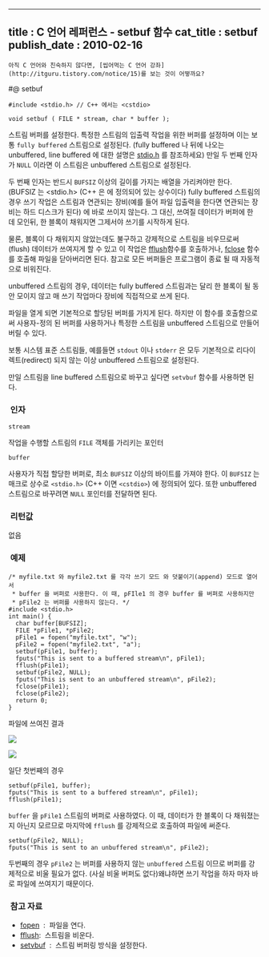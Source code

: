 ----------------
title : C 언어 레퍼런스 - setbuf 함수
cat_title :  setbuf
publish_date : 2010-02-16
--------------



```warning
아직 C 언어와 친숙하지 않다면, [씹어먹는 C 언어 강좌](http://itguru.tistory.com/notice/15)를 보는 것이 어떻까요?

```

#@ setbuf



```info-format
#include <stdio.h> // C++ 에서는 <cstdio>

void setbuf ( FILE * stream, char * buffer );
```


스트림 버퍼를 설정한다.
특정한 스트림의 입출력 작업을 위한 버퍼를 설정하며 이는 보통 `fully buffered` 스트림으로 설정된다. (fully buffered 나 뒤에 나오는 unbuffered, line buffered 에 대한 설명은 [stdio.h](http://itguru.tistory.com/34) 를 참조하세요) 만일 두 번째 인자가 `NULL` 이라면 이 스트림은 unbuffered 스트림으로 설정된다.

두 번째 인자는 반드시 `BUFSIZ` 이상의 길이를 가지는 배열을 가리켜야만 한다. (BUFSIZ 는 <stdio.h> (C++ 은 <cstdio> 에 정의되어 있는 상수이다) fully buffered 스트림의 경우 쓰기 작업은 스트림과 연관되는 장비(예를 들어 파일 입출력을 한다면 연관되는 장비는 하드 디스크가 된다) 에 바로 쓰이지 않는다. 그 대신, 쓰여질 데이터가 버퍼에 한 데 모인뒤, 한 블록이 채워지면 그제서야 쓰기를 시작하게 된다.

물론, 블록이 다 채워지지 않았는데도 불구하고 강제적으로 스트림을 비우므로써 (flush) 데이터가 쓰여지게 할 수 있고 이 작업은 [fflush](http://itguru.tistory.com/57)함수를 호출하거나, [fclose](http://itguru.tistory.com/54) 함수를 호출해 파일을 닫아버리면 된다. 참고로 모든 버퍼들은 프로그램이 종료 될 때 자동적으로 비워진다.

unbuffered 스트림의 경우, 데이터는 fully buffered 스트림과는 달리 한 블록이 될 동안 모이지 않고 매 쓰기 작업마다 장비에 직접적으로 쓰게 된다.

파일을 열게 되면 기본적으로 할당된 버퍼를 가지게 된다. 하지만 이 함수를 호출함으로써 사용자-정의 된 버퍼를 사용하거나 특정한 스트림을 unbuffered 스트림으로 만들어버릴 수 있다.

보통 시스템 표준 스트림들, 예를들면 `stdout` 이나 `stderr` 은 모두 기본적으로 리다이렉트(redirect) 되지 않는 이상 unbuffered 스트림으로 설정된다.

만일 스트림을 line buffered 스트림으로 바꾸고 싶다면 `setvbuf` 함수를 사용하면 된다.

###  인자


`stream`

작업을 수행할 스트림의 `FILE` 객체를 가리키는 포인터

`buffer`

사용자가 직접 할당한 버퍼로, 최소 `BUFSIZ` 이상의 바이트를 가져야 한다. 이 `BUFSIZ` 는 매크로 상수로 `<stdio.h>` (C++ 이면 `<cstdio>`) 에 정의되어 있다. 또한 unbuffered 스트림으로 바꾸려면 `NULL` 포인터를 전달하면 된다.



###  리턴값




없음



###  예제


```cpp-formatted
/* myfile.txt 와 myfile2.txt 를 각각 쓰기 모드 와 덧붙이기(append) 모드로 열어서
 * buffer 을 버퍼로 사용한다. 이 때, pFIle1 의 경우 buffer 를 버퍼로 사용하지만
 * pFile2 는 버퍼를 사용하지 않는다. */
#include <stdio.h>
int main() {
  char buffer[BUFSIZ];
  FILE *pFile1, *pFile2;
  pFile1 = fopen("myfile.txt", "w");
  pFile2 = fopen("myfile2.txt", "a");
  setbuf(pFile1, buffer);
  fputs("This is sent to a buffered stream\n", pFile1);
  fflush(pFile1);
  setbuf(pFile2, NULL);
  fputs("This is sent to an unbuffered stream\n", pFile2);
  fclose(pFile1);
  fclose(pFile2);
  return 0;
}
```

파일에 쓰여진 결과


![](http://img1.daumcdn.net/thumb/R1920x0/?fname=http%3A%2F%2Fcfile5.uf.tistory.com%2Fimage%2F137E581E4B7816E90A324C)


![](http://img1.daumcdn.net/thumb/R1920x0/?fname=http%3A%2F%2Fcfile9.uf.tistory.com%2Fimage%2F1705EC1E4B7816E90789F8)

일단 첫번째의 경우

```cpp-formatted
setbuf(pFile1, buffer);
fputs("This is sent to a buffered stream\n", pFile1);
fflush(pFile1);
```

`buffer` 을 `pFile1` 스트림의 버퍼로 사용하였다. 이 때, 데이터가 한 블록이 다 채워졌는지 아닌지 모르므로 마지막에 `fflush` 를 강제적으로 호출하여 파일에 써준다.

```cpp-formatted
setbuf(pFile2, NULL);
fputs("This is sent to an unbuffered stream\n", pFile2);
```

두번째의 경우 `pFile2` 는 버퍼를 사용하지 않는 `unbuffered` 스트림 이므로 버퍼를 강제적으로 비울 필요가 없다. (사실 비울 버퍼도 없다)왜냐하면 쓰기 작업을 하자 마자 바로 파일에 쓰여지기 때문이다.



###  참고 자료


*  [fopen](http://itguru.tistory.com/58)  :  파일을 연다.
*  [fflush](http://itguru.tistory.com/57):  스트림을 비운다.
*  [setvbuf](http://itguru.tistory.com/62)  :  스트림 버퍼링 방식을 설정한다.
